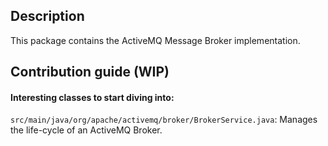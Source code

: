 ## Description
This package contains the ActiveMQ Message Broker implementation.

## Contribution guide (WIP)
#### Interesting classes to start diving into:
`src/main/java/org/apache/activemq/broker/BrokerService.java`: Manages the life-cycle of an ActiveMQ Broker.
